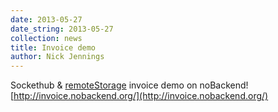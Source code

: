 ```yaml
---
date: 2013-05-27
date_string: 2013-05-27
collection: news
title: Invoice demo
author: Nick Jennings
---
```

Sockethub & [remoteStorage](http://remotestorage.io) invoice demo on noBackend! [http://invoice.nobackend.org/](http://invoice.nobackend.org/)